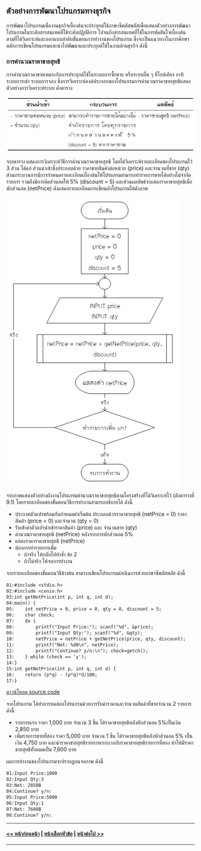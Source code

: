 ## ตัวอย่างการพัฒนาโปรแกรมทางธุรกิจ
	
การพัฒนาโปรแกรมเพื่องานธุรกิจเบื้องต้นจะประยุกต์ใช้ภาษาซีพลัสพลัสเพื่อแสดงตัวอย่างการพัฒนาโปรแกรมในระดับสารสนเทศที่ใช้ระดับปฏิบัติการ ไปจนถึงสารสนเทศที่ใช้ในการตัดสินใจเบื้องต้น ตามที่ได้วิเคราะห์และออกแบบลำดับขั้นตอนการทำงานของโปรแกรม ซึ่งจะเป็นแนวทางในการศึกษาหลักการเขียนโปรแกรมและนำไปพัฒนาและประยุกต์ใช้ในงานด้านธุรกิจ ดังนี้

### การคำนวณราคาขายสุทธิ
การคำนวณราคาขายเหมาะกับการประยุกต์ใช้ในระบบการซื้อขาย หรือระบบอื่น ๆ ที่ใกล้เคียง อาทิ ระบบการเช่า ระบบการจอง ซึ่งการวิเคราะห์องค์ประกอบของโปรแกรมการคำนวณราคาขายสุทธิแสดงตัวอย่างการวิเคราะห์ระบบ ดังตาราง

<img src=img/0900-1.png>

จากตาราง แสดงการวิเคราะห์วิธีการคำนวณราคาขายสุทธิ โดยได้วิเคราะห์รายละเอียดของโปรแกรมไว้ 3 ส่วน ได้แก่ ส่วนนำเข้าซึ่งประกอบด้วย ราคาขายสินค้าต่อหน่วย (price) และจำนวนที่ขาย (qty) ส่วนกระบวนการมีการกำหนดรายละเอียดเบื้องต้นให้โปรแกรมสามารถทำรายการขายได้อย่างไม่จำกัดรายการ รวมถึงมีการคิดส่วนลดให้ 5% (discount = 5)  และส่วนผลลัพธ์จะแสดงราคาขายสุทธิเมื่อหักส่วนลด (netPrice) ดังแสดงรายละเอียดการเขียนผังโปรแกรมได้ดังภาพ

<img src=img/0901.png>

จากภาพแสดงตัวอย่างผังงานโปรแกรมคำนวณราคาขายสุทธิตามโครงสร้างที่ได้วิเคราะห์ไว้ (ดังตารางที่ 9.1) โดยรายละเอียดของขั้นตอนวิธีการทำงานสามารถอธิบายได้ ดังนี้
* ประกาศตัวแปรพร้อมกับกำหนดค่าเริ่มต้น ประกอบด้วยราคาขายสุทธิ (netPrice = 0)  ราคาสินค้า (price = 0) และจำนวน (qty = 0)
* รับเข้าค่าตัวแปรนำเข้าราคาสินค้า (price) และ จำนวนขาย (qty)
* คำนวณราคาขายสุทธิ (netPrice) หลังจากการหักส่วนลด 5%
* แสดงราคาราคาขายสุทธิ (netPrice)
* ต้องการทำรายการเพิ่ม
  * ถ้าจริง ให้กลับไปทำซ้ำ ข้อ 2
  * ถ้าไม่จริง ให้จบการทำงาน
  
จากรายละเอียดของขั้นตอนวิธีข้างต้น สามารถเขียนโปรแกรมดำเนินการด้วยภาษาซีพลัสพลัส ดังนี้

```
01:#include <stdio.h>
02:#include <conio.h>
03:int getNetPrice(int p, int q, int d);
04:main() {
05:    int netPrice = 0, price = 0, qty = 0, discount = 5;
06:    char check;
07:    do {
08:        printf("Input Price:"); scanf("%d", &price);
09:        printf("Input Qty:"); scanf("%d", &qty);
10:        netPrice = netPrice + getNetPrice(price, qty, discount);
11:        printf("Net: %dB\n", netPrice);
12:        printf("Continue? y/n:\n"); check=getch();
13:    } while (check == 'y');
14:}
15:int getNetPrice(int p, int q, int d) {
16:    return (p*q) - (p*q)*d/100;
17:}
```
[ดาวน์โหลด source code](src/ch09_01.cpp)

จากโปรแกรม ได้ทำการทดสอบโปรแกรมด้วยการรับค่าราคาและจำนวนสินค้าที่ขายจำนวน 2 รายการ ดังนี้
* รายการแรก ราคา 1,000 บาท จำนวน 3 ชิ้น ได้ราคาขายสุทธิหลังหักส่วนลด 5%เป็นเงิน 2,850 บาท 
* เพิ่มรายการขายที่สอง ราคา 5,000 บาท จำนวน 1 ชิ้น ได้ราคาขายสุทธิหลังหักส่วนลด 5% เป็นเงิน 4,750 บาท และนำราคาขายสุทธิรายการแรกบวกกับราคาขายสุทธิรายการที่สอง ทำให้มีราคาขายสุทธิทั้งหมดเป็น 7,600 บาท

ผลการทำงานของโปรแกรมจะปรากฏบนจอภาพ ดังนี้

```
01:Input Price:1000
02:Input Qty:3
03:Net: 2850B
04:Continue? y/n:
05:Input Price:5000
06:Input Qty:1
07:Net: 7600B
08:Continue? y/n:
```

---
#### [<< หน้าก่อนหน้า](0902.md) | [หน้าเลือกหัวข้อ](README.md) | [หน้าต่อไป >>](0910.md)
---
